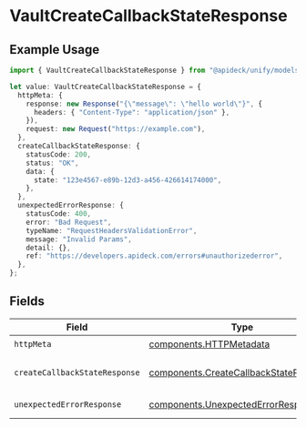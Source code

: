 # VaultCreateCallbackStateResponse

## Example Usage

```typescript
import { VaultCreateCallbackStateResponse } from "@apideck/unify/models/operations";

let value: VaultCreateCallbackStateResponse = {
  httpMeta: {
    response: new Response("{\"message\": \"hello world\"}", {
      headers: { "Content-Type": "application/json" },
    }),
    request: new Request("https://example.com"),
  },
  createCallbackStateResponse: {
    statusCode: 200,
    status: "OK",
    data: {
      state: "123e4567-e89b-12d3-a456-426614174000",
    },
  },
  unexpectedErrorResponse: {
    statusCode: 400,
    error: "Bad Request",
    typeName: "RequestHeadersValidationError",
    message: "Invalid Params",
    detail: {},
    ref: "https://developers.apideck.com/errors#unauthorizederror",
  },
};
```

## Fields

| Field                                                                                            | Type                                                                                             | Required                                                                                         | Description                                                                                      |
| ------------------------------------------------------------------------------------------------ | ------------------------------------------------------------------------------------------------ | ------------------------------------------------------------------------------------------------ | ------------------------------------------------------------------------------------------------ |
| `httpMeta`                                                                                       | [components.HTTPMetadata](../../models/components/httpmetadata.md)                               | :heavy_check_mark:                                                                               | N/A                                                                                              |
| `createCallbackStateResponse`                                                                    | [components.CreateCallbackStateResponse](../../models/components/createcallbackstateresponse.md) | :heavy_minus_sign:                                                                               | Callback state created                                                                           |
| `unexpectedErrorResponse`                                                                        | [components.UnexpectedErrorResponse](../../models/components/unexpectederrorresponse.md)         | :heavy_minus_sign:                                                                               | Unexpected error                                                                                 |
